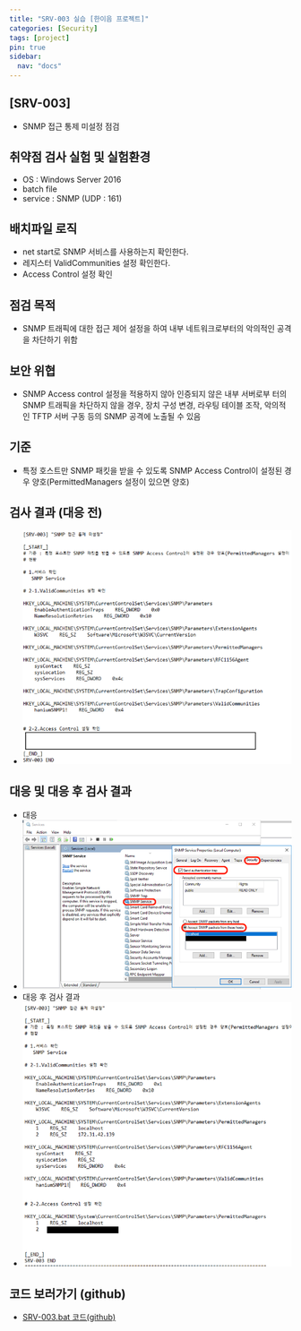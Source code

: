 ```yaml
---
title: "SRV-003 실습 [한이음 프로젝트]"
categories: [Security]
tags: [project]
pin: true
sidebar:
  nav: "docs"
---
```



## [SRV-003]
- SNMP 접근 통제 미설정 점검

## 취약점 검사 실험 및 실험환경
- OS : Windows Server 2016
- batch file
- service : SNMP (UDP : 161)

## 배치파일 로직
- net start로 SNMP 서비스를 사용하는지 확인한다.
- 레지스터 ValidCommunities 설정 확인한다.
- Access Control 설정 확인

## 점검 목적
- SNMP 트래픽에 대한 접근 제어 설정을 하여 내부 네트워크로부터의 악의적인 공격을 차단하기 위함

## 보안 위협
- SNMP Access control 설정을 적용하지 않아 인증되지 않은 내부 서버로부 터의 SNMP 트래픽을 차단하지 않을 경우, 장치 구성 변경, 라우팅 테이블 조작, 악의적인 TFTP 서버 구동 등의 SNMP 공격에 노출될 수 있음

## 기준
- 특정 호스트만 SNMP 패킷을 받을 수 있도록 SNMP Access Control이 설정된 경우 양호(PermittedManagers 설정이 있으면 양호)

## 검사 결과 (대응 전)
- ![0](https://github.com/erika2852/SRV-003/blob/main/256978380-584f82fc-13a1-409c-bcd5-d476a8e368a4.png?raw=true)

## 대응 및 대응 후 검사 결과
- 대응
- ![1](https://github.com/erika2852/SRV-003/blob/main/256978420-3b302b80-15d8-4801-9069-e0be6c4d43de.png?raw=true)
- 대응 후 검사 결과
- ![2](https://github.com/erika2852/SRV-003/blob/main/256978438-292e0091-c05d-40ea-9155-2f2ba4e5e0d9.png?raw=true)


## 코드 보러가기 (github)
- <a href= "https://github.com/erika2852/SRV-003/blob/main/SRV-003.bat"> SRV-003.bat 코드(github)</a>